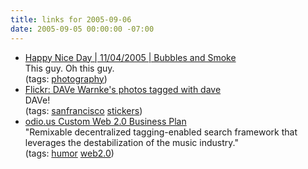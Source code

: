 ```yaml
---
title: links for 2005-09-06
date: 2005-09-05 00:00:00 -07:00
---
```


<ul class="delicious">
	<li>
		<div class="delicious-link"><a href="http://happyniceday.com/index.php?showimage=12">Happy Nice Day | 11/04/2005 | Bubbles and Smoke</a></div>
		<div class="delicious-extended">This guy. Oh this guy.</div>
		<div class="delicious-tags">(tags: <a href="http://del.icio.us/torrez/photography">photography</a>)</div>
	</li>
	<li>
		<div class="delicious-link"><a href="http://www.flickr.com/photos/80146660@N00/tags/dave/">Flickr: DAVe Warnke's photos tagged with dave</a></div>
		<div class="delicious-extended">DAVe!</div>
		<div class="delicious-tags">(tags: <a href="http://del.icio.us/torrez/sanfrancisco">sanfrancisco</a> <a href="http://del.icio.us/torrez/stickers">stickers</a>)</div>
	</li>
	<li>
		<div class="delicious-link"><a href="http://odio.us/plan/">odio.us Custom Web 2.0 Business Plan</a></div>
		<div class="delicious-extended">"Remixable decentralized tagging-enabled search framework that leverages the destabilization of the music industry."</div>
		<div class="delicious-tags">(tags: <a href="http://del.icio.us/torrez/humor">humor</a> <a href="http://del.icio.us/torrez/web2.0">web2.0</a>)</div>
	</li>
</ul>
